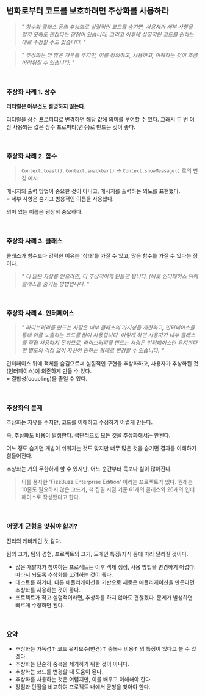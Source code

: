 ## 변화로부터 코드를 보호하려면 추상화를 사용하라

> *" 함수와 클래스 등의 추상화로 실질적인 코드를 숨기면, 사용자가 세부 사항을 알지 못해도 괜찮다는 장점이 있습니다. 그리고 이후에 실질적인 코드를 원하는대로 수정할 수도 있습니다. "*

> *" 추상화는 더 많은 자유를 주지만, 이를 정의하고, 사용하고, 이해하는 것이 조금 어려워질 수 있습니다. "*

<br>

### 추상화 사례 1. 상수 

**리터럴은 아무것도 설명하지 않는다.**

리터럴을 상수 프로퍼티로 변경하면 해당 값에 의미를 부여할 수 있다. 그래서 두 번 이상 사용되는 값은 상수 프로퍼티(변수)로 만드는 것이 좋다.

<br>

### 추상화 사례 2. 함수

> `Context.toast()`, `Context.snackbar()` -> `Context.showMessage()` 로의 변경 예시

메시지의 출력 방법이 중요한 것이 아니고, 메시지를 출력하는 의도를 표현했다. <br>
= 세부 사항은 숨기고 범용적인 이름을 사용했다.

의미 있는 이름은 굉장히 중요하다.

<br>

### 추상화 사례 3. 클래스

클래스가 함수보다 강력한 이유는 '상태'를 가질 수 있고, 많은 함수를 가질 수 있다는 점이다.

> *" 더 많은 자유를 얻으려면, 더 추상적이게 만들면 됩니다. (바로 인터페이스 뒤에 클래스를 숨기는 방법입니다. "*

<br>

### 추상화 사례 4. 인터페이스

> *" 라이브러리를 만드는 사람은 내부 클래스의 가시성을 제한하고, 인터페이스를 통해 이를 노출하는 코드를 많이 사용합니다. 이렇게 하면 사용자가 내부 클래스를 직접 사용하지 못하므로, 라이브러리를 만드는 사람은 인터페이스만 유지한다면 별도의 걱정 없이 자신이 원하는 형태로 변경할 수 있습니다. "*

인터페이스 뒤에 객체를 숨김으로써 실질적인 구현을 추상화하고, 사용자가 추상화된 것(인터페이스)에 의존하게 만들 수 있다. <br>
= 결합성(coupling)을 줄일 수 있다.

<br>

### 추상화의 문제

추상화는 자유를 주지만, 코드를 이해하고 수정하기 어렵게 만든다. 

즉, 추상화도 비용이 발생한다. 극단적으로 모든 것을 추상화해서는 안된다. 

어느 정도 숨기면 개발이 쉬워지는 것도 맞지만 너무 많은 것을 숨기면 결과를 이해하기 힘들어진다.

추상화는 거의 무한하게 할 수 있지만, 어느 순간부터 득보다 실이 많아진다.

> 이를 풍자한 'FizzBuzz Enterprise Edition' 이라는 프로젝트가 있다.
> 원래는 10줄도 필요하지 않은 코드가, 책 집필 시점 기준 61개의 클래스와 26개의 인터페이스로 작성됐다고 한다.

<br>

### 어떻게 균형을 맞춰야 할까?

진리의 케바케인 것 같다.

팀의 크기, 팀의 경험, 프로젝트의 크기, 도메인 특징/지식 등에 따라 달라질 것이다.

- 많은 개발자가 참여하는 프로젝트는 이후 객체 생성, 사용 방법을 변경하기 어렵다. 따라서 되도록 추상화를 고려하는 것이 좋다.
- 테스트를 하거나, 다른 애플리케이션을 기반으로 새로운 애플리케이션을 만든다면 추상화를 사용하는 것이 좋다.
- 프로젝트가 작고 실험적이라면, 추상화를 하지 않아도 괜찮겠다. 문제가 발생하면 빠르게 수정하면 된다.

<br>

### 요약

- 추상화는 가독성↑ 코드 유지보수(변경)↑ 중복↓ 비용↑ 의 특징이 있다고 볼 수 있겠다.
- 추상화는 단순히 중복을 제거하기 위한 것이 아니다. 
- 추상화는 코드를 변경할 때 도움이 된다.
- 추상화를 사용하는 것은 어렵지만, 이를 배우고 이해해야 한다.
- 장점과 단점을 비교하여 프로젝트 내에서 균형을 찾아야 한다.
